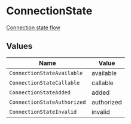 # ConnectionState

[Connection state flow](#section/Connection-state)


## Values

| Name                        | Value                       |
| --------------------------- | --------------------------- |
| `ConnectionStateAvailable`  | available                   |
| `ConnectionStateCallable`   | callable                    |
| `ConnectionStateAdded`      | added                       |
| `ConnectionStateAuthorized` | authorized                  |
| `ConnectionStateInvalid`    | invalid                     |